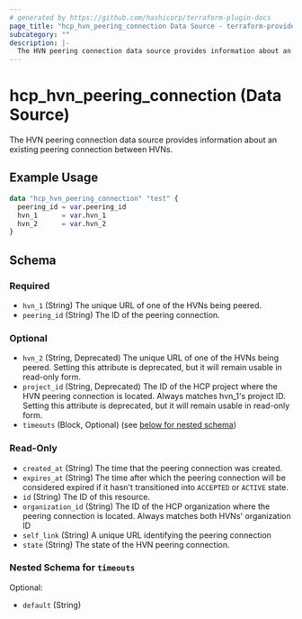 ```yaml
---
# generated by https://github.com/hashicorp/terraform-plugin-docs
page_title: "hcp_hvn_peering_connection Data Source - terraform-provider-hcp"
subcategory: ""
description: |-
  The HVN peering connection data source provides information about an existing peering connection between HVNs.
---
```


# hcp_hvn_peering_connection (Data Source)

The HVN peering connection data source provides information about an existing peering connection between HVNs.

## Example Usage

```terraform
data "hcp_hvn_peering_connection" "test" {
  peering_id = var.peering_id
  hvn_1      = var.hvn_1
  hvn_2      = var.hvn_2
}
```

<!-- schema generated by tfplugindocs -->
## Schema

### Required

- `hvn_1` (String) The unique URL of one of the HVNs being peered.
- `peering_id` (String) The ID of the peering connection.

### Optional

- `hvn_2` (String, Deprecated) The unique URL of one of the HVNs being peered. Setting this attribute is deprecated, but it will remain usable in read-only form.
- `project_id` (String, Deprecated) The ID of the HCP project where the HVN peering connection is located. Always matches hvn_1's project ID. Setting this attribute is deprecated, but it will remain usable in read-only form.
- `timeouts` (Block, Optional) (see [below for nested schema](#nestedblock--timeouts))

### Read-Only

- `created_at` (String) The time that the peering connection was created.
- `expires_at` (String) The time after which the peering connection will be considered expired if it hasn't transitioned into `ACCEPTED` or `ACTIVE` state.
- `id` (String) The ID of this resource.
- `organization_id` (String) The ID of the HCP organization where the peering connection is located. Always matches both HVNs' organization ID
- `self_link` (String) A unique URL identifying the peering connection
- `state` (String) The state of the HVN peering connection.

<a id="nestedblock--timeouts"></a>
### Nested Schema for `timeouts`

Optional:

- `default` (String)


